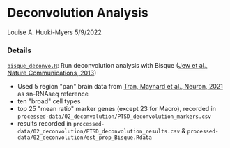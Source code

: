 Deconvolution Analysis
========

Louise A. Huuki-Myers
5/9/2022

### Details
[`bisque_deconvo.R`](bisque_deconvo.R): Run deconvolution analysis with Bisque 
([Jew et al., Nature Communications, 2013](https://doi.org/10.1038/s41467-020-15816-6))  

* Used 5 region "pan" brain data from [Tran, Maynard et al., Neuron, 2021](https://github.com/LieberInstitute/10xPilot_snRNAseq-human) 
as sn-RNAseq reference  
* ten "broad" cell types  
* top 25 "mean ratio" marker genes (except 23 for Macro), recorded in `processed-data/02_deconvolution/PTSD_deconvolution_markers.csv`  
* results recorded in `processed-data/02_deconvolution/PTSD_deconvolution_results.csv` & `processed-data/02_deconvolution/est_prop_Bisque.Rdata`  

